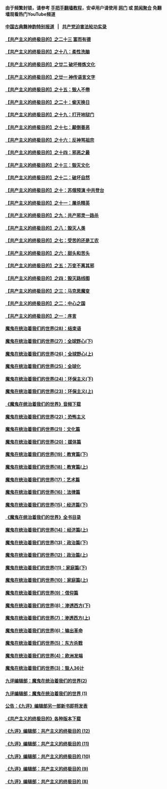 #### 由于频繁封锁，请参考 [手把手翻墙教程](https://github.com/gfw-breaker/guides/wiki/)，安卓用户请使用 [网门](https://github.com/gfw-breaker/bn-android/blob/master/ogate.md?t=06030035) 或 [禁闻聚合](https://github.com/gfw-breaker/bn-android) 免翻墙观看热门YouTube频道 

#### [中国古典舞神韵特别报道](https://github.com/gfw-breaker/mh-news/blob/master/shenyun.md?t=06030035) &nbsp;&nbsp;|&nbsp;&nbsp; [共产党迫害法轮功实录](https://github.com/gfw-breaker/mh-news/blob/master/README.md?t=06030035)  

#### [【共产主义的终极目的】之二十三 富而有德](../pages/nsc422/n11283598.md?t=06030035) 

#### [【共产主义的终极目的】之十八：柔性洗脑](../pages/nsc422/n11199994.md?t=06030035) 

#### [【共产主义的终极目的】之廿二 破坏修炼文化](../pages/nsc422/n11245728.md?t=06030035) 

#### [【共产主义的终极目的】之廿一 神传语言文字](../pages/nsc422/n11263265.md?t=06030035) 

#### [【共产主义的终极目的】之十五：毁人不倦](../pages/nsc422/n11166792.md?t=06030035) 

#### [【共产主义的终极目的】之二十：偷天换日](../pages/nsc422/n11238846.md?t=06030035) 

#### [【共产主义的终极目的】之十九：打开地狱门](../pages/nsc422/n11206376.md?t=06030035) 

#### [【共产主义的终极目的】之十七：颠倒善恶](../pages/nsc422/n11179782.md?t=06030035) 

#### [【共产主义的终极目的】之十六：反神骂祖宗](../pages/nsc422/n11166798.md?t=06030035) 

#### [【共产主义的终极目的】之十四：邪恶之最](../pages/nsc422/n11150249.md?t=06030035) 

#### [【共产主义的终极目的】之十三：毁灭文化](../pages/nsc422/n11135227.md?t=06030035) 

#### [【共产主义的终极目的】之十二：破坏自然](../pages/nsc422/n11135214.md?t=06030035) 

#### [【共产主义的终极目的】之十：苏俄预演 中共登台](../pages/nsc422/n11118424.md?t=06030035) 

#### [【共产主义的终极目的】之十一：屠杀精英](../pages/nsc422/n11118442.md?t=06030035) 

#### [【共产主义的终极目的】之九：共产邪灵一路杀](../pages/nsc422/n11114139.md?t=06030035) 

#### [【共产主义的终极目的】之八：毁灭人类](../pages/nsc422/n11108503.md?t=06030035) 

#### [【共产主义的终极目的】之七：受苦的还是工农](../pages/nsc422/n11101809.md?t=06030035) 

#### [【共产主义的终极目的】之六：甜头和苦头](../pages/nsc422/n11096971.md?t=06030035) 

#### [【共产主义的终极目的】之五：万变不离其邪](../pages/nsc422/n11091285.md?t=06030035) 

#### [【共产主义的终极目的】之四：毁灭路线图](../pages/nsc422/n11086284.md?t=06030035) 

#### [【共产主义的终极目的】之三：马克思魔变](../pages/nsc422/n11061941.md?t=06030035) 

#### [【共产主义的终极目的】之二：中心之国](../pages/nsc422/n11047728.md?t=06030035) 

#### [【共产主义的终极目的】之一：序言](../pages/nsc422/n11086077.md?t=06030035) 

#### [魔鬼在统治着我们的世界(28)：结束语](../pages/nsc422/n10936246.md?t=06030035) 

#### [魔鬼在统治着我们的世界(27)：全球野心(下)](../pages/nsc422/n10928319.md?t=06030035) 

#### [魔鬼在统治着我们的世界(26)：全球野心(上)](../pages/nsc422/n10900318.md?t=06030035) 

#### [魔鬼在统治着我们的世界(25)：全球化](../pages/nsc422/n10788205.md?t=06030035) 

#### [魔鬼在统治着我们的世界(24)：环保主义(下)](../pages/nsc422/n10695307.md?t=06030035) 

#### [魔鬼在统治着我们的世界(23)：环保主义(上)](../pages/nsc422/n10688613.md?t=06030035) 

#### [《魔鬼在统治着我们的世界》音频下载](../pages/nsc422/n10635553.md?t=06030035) 

#### [魔鬼在统治着我们的世界(22)：恐怖主义](../pages/nsc422/n10614727.md?t=06030035) 

#### [魔鬼在统治着我们的世界(21)：文化篇](../pages/nsc422/n10597706.md?t=06030035) 

#### [魔鬼在统治着我们的世界(20)：媒体篇](../pages/nsc422/n10586579.md?t=06030035) 

#### [魔鬼在统治着我们的世界(19)：教育篇(下)](../pages/nsc422/n10564808.md?t=06030035) 

#### [魔鬼在统治着我们的世界(18)：教育篇(上)](../pages/nsc422/n10526970.md?t=06030035) 

#### [魔鬼在统治着我们的世界(17)：艺术篇](../pages/nsc422/n10499093.md?t=06030035) 

#### [魔鬼在统治着我们的世界(16)：法律篇](../pages/nsc422/n10485969.md?t=06030035) 

#### [魔鬼在统治着我们的世界(15)：经济篇(下)](../pages/nsc422/n10469975.md?t=06030035) 

#### [《魔鬼在统治着我们的世界》全书目录](../pages/nsc422/n10464261.md?t=06030035) 

#### [魔鬼在统治着我们的世界(14)：经济篇(上)](../pages/nsc422/n10457370.md?t=06030035) 

#### [魔鬼在统治着我们的世界(13)：政治篇(下)](../pages/nsc422/n10448270.md?t=06030035) 

#### [魔鬼在统治着我们的世界(12)：政治篇(上)](../pages/nsc422/n10444576.md?t=06030035) 

#### [魔鬼在统治着我们的世界(11)：家庭篇(下)](../pages/nsc422/n10440961.md?t=06030035) 

#### [魔鬼在统治着我们的世界(10)：家庭篇(上)](../pages/nsc422/n10435448.md?t=06030035) 

#### [魔鬼在统治着我们的世界(9)：信仰篇](../pages/nsc422/n10432159.md?t=06030035) 

#### [魔鬼在统治着我们的世界(8)：渗透西方(下)](../pages/nsc422/n10429603.md?t=06030035) 

#### [魔鬼在统治着我们的世界(7)：渗透西方(上)](../pages/nsc422/n10426013.md?t=06030035) 

#### [魔鬼在统治着我们的世界(6)：输出革命](../pages/nsc422/n10421536.md?t=06030035) 

#### [魔鬼在统治着我们的世界(5)：东方杀戮](../pages/nsc422/n10417707.md?t=06030035) 

#### [魔鬼在统治着我们的世界(4)：欧洲发端](../pages/nsc422/n10414890.md?t=06030035) 

#### [魔鬼在统治着我们的世界(3)：毁人36计](../pages/nsc422/n10411583.md?t=06030035) 

#### [九评编辑部：魔鬼在统治着我们的世界(2)](../pages/nsc422/n10410036.md?t=06030035) 

#### [九评编辑部：魔鬼在统治着我们的世界 (1)](../pages/nsc422/n10406825.md?t=06030035) 

#### [公告：《九评》编辑部另一部新书即将发表](../pages/nsc422/n10405104.md?t=06030035) 

#### [《共产主义的终极目的》各种版本下载](../pages/nsc422/n10022138.md?t=06030035) 

#### [《九评》编辑部：共产主义的终极目的 (12)](../pages/nsc422/n9933272.md?t=06030035) 

#### [《九评》编辑部：共产主义的终极目的 (11)](../pages/nsc422/n9924973.md?t=06030035) 

#### [《九评》编辑部：共产主义的终极目的 (10)](../pages/nsc422/n9920883.md?t=06030035) 

#### [《九评》编辑部：共产主义的终极目的 (9)](../pages/nsc422/n9916363.md?t=06030035) 

#### [《九评》编辑部：共产主义的终极目的 (8)](../pages/nsc422/n9912488.md?t=06030035) 

